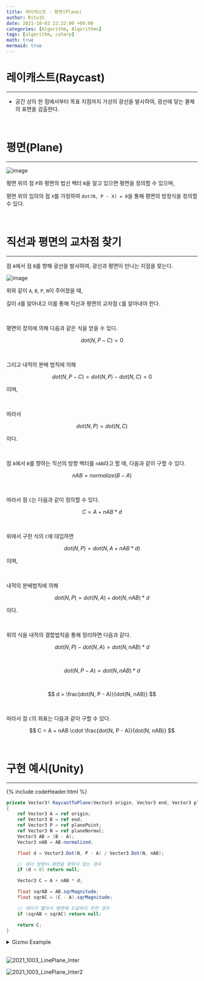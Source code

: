 ```yaml
---
title: 레이캐스트 - 평면(Plane)
author: Rito15
date: 2021-10-03 22:22:00 +09:00
categories: [Algorithm, Algorithms]
tags: [algorithm, csharp]
math: true
mermaid: true
---
```


# 레이캐스트(Raycast)
---

- 공간 상의 한 점에서부터 목표 지점까지 가상의 광선을 발사하여, 광선에 닿는 물체의 표면을 검출한다.


<br>

# 평면(Plane)
---

![image](https://user-images.githubusercontent.com/42164422/135755066-0a3bd70a-5f31-4f02-8f06-2dcfbac95dfe.png)

평면 위의 점 `P`와 평면의 법선 벡터 `N`을 알고 있으면 평면을 정의할 수 있으며,

평면 위의 임의의 점 `X`를 가정하여 `dot(N, P - X) = 0`을 통해 평면의 방정식을 정의할 수 있다.

<br>

# 직선과 평면의 교차점 찾기
---

점 `A`에서 점 `B`를 향해 광선을 발사하여, 광선과 평면이 만나는 지점을 찾는다.

![image](https://user-images.githubusercontent.com/42164422/135755364-130b5305-7275-462f-a63c-39ee42ca036d.png)

위와 같이 `A`, `B`, `P`, `N`이 주어졌을 때, 

길이 `d`를 알아내고 이를 통해 직선과 평면의 교차점 `C`를 알아내야 한다.

<br>

평면의 정의에 의해 다음과 같은 식을 얻을 수 있다.

$$
dot(N, P - C) = 0
$$

<br>

그리고 내적의 분배 법칙에 의해

$$
dot(N, P - C) = dot(N, P) - dot(N, C) = 0
$$

이며,

<br>

따라서

$$
dot(N, P) = dot(N, C)
$$

이다.

<br>

점 `A`에서 `B`를 향하는 직선의 방향 벡터를 `nAB`라고 할 때, 다음과 같이 구할 수 있다.

$$
nAB = normalize(B - A)
$$

<br>

따라서 점 `C`는 다음과 같이 정의할 수 있다.

$$
C = A + nAB * d
$$

<br>

위에서 구한 식의 `C`에 대입하면

$$
dot(N, P) = dot(N, A + nAB * d)
$$

이며,

<br>

내적의 분배법칙에 의해

$$
dot(N, P) = dot(N, A) + dot(N, nAB) * d
$$

이다.

<br>

위의 식을 내적의 결합법칙을 통해 정리하면 다음과 같다.

$$
dot(N, P) - dot(N, A) = dot(N, nAB) * d
$$

<br>

$$
dot(N, P - A) = dot(N, nAB) * d
$$

<br>

$$
d = \frac{dot(N, P - A)}{dot(N, nAB)}
$$

<br>

따라서 점 `C`의 좌표는 다음과 같이 구할 수 있다.

$$
C = A + nAB \cdot \frac{dot(N, P - A)}{dot(N, nAB)}
$$

<br>

# 구현 예시(Unity)
---

{% include codeHeader.html %}
```cs
private Vector3? RaycastToPlane(Vector3 origin, Vector3 end, Vector3 planePoint, Vector3 planeNormal)
{
    ref Vector3 A = ref origin;
    ref Vector3 B = ref end;
    ref Vector3 P = ref planePoint;
    ref Vector3 N = ref planeNormal;
    Vector3 AB = (B - A);
    Vector3 nAB = AB.normalized;

    float d = Vector3.Dot(N, P - A) / Vector3.Dot(N, nAB);

    // 레이 방향이 평면을 향하지 않는 경우
    if (d < 0) return null;

    Vector3 C = A + nAB * d;

    float sqrAB = AB.sqrMagnitude;
    float sqrAC = (C - A).sqrMagnitude;

    // 레이가 짧아서 평면에 도달하지 못한 경우
    if (sqrAB < sqrAC) return null;

    return C;
}
```

<details>
<summary markdown="span"> 
Gizmo Example
</summary>

```cs
// MonoBehaviour Script

public Transform rayOrigin;
public Transform rayEnd;
public Transform plane;

public bool intersected;

private void OnDrawGizmos()
{
    if (!rayOrigin || !rayEnd || !plane) return;

    Vector3 ro = rayOrigin.position; // 레이 시작 지점
    Vector3 re = rayEnd.position;    // 레이 종료 지점
    Vector3 pp = plane.position;     // 평면 위치
    Vector3 pn = plane.up;           // 평면 노멀 벡터

    Gizmos.color = Color.blue;
    Gizmos.DrawSphere(ro, 0.3f);
    Gizmos.DrawLine(ro, re);

    Gizmos.color = Color.green;
    Gizmos.DrawSphere(re, 0.3f);

    Vector3? intersection = RaycastToPlane(ro, re, pp, pn);
    intersected = (intersection != null);
    if (intersected)
    {
        Gizmos.color = Color.red;
        Gizmos.DrawSphere(intersection.Value, 0.3f);
    }
}
```

</details>

<br>

![2021_1003_LinePlane_Inter](https://user-images.githubusercontent.com/42164422/135756141-c18a6815-0f40-4339-99cc-2e37e5c48ac5.gif)

![2021_1003_LinePlane_Inter2](https://user-images.githubusercontent.com/42164422/135756142-b9029e4e-db7c-4f8e-83ad-4197afb3fe1c.gif)


